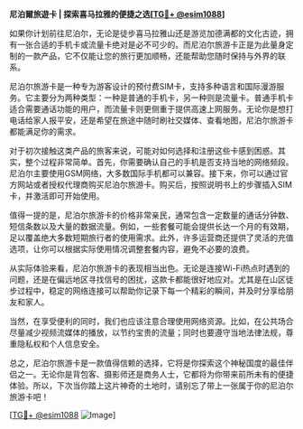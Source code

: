 **尼泊爾旅遊卡 | 探索喜马拉雅的便捷之选[[TG💪+ @esim1088](https://t.me/s/esim1088)]**

如果你计划前往尼泊尔，无论是徒步喜马拉雅山还是游览加德满都的文化古迹，拥有一张合适的手机卡或流量卡绝对是必不可少的。而尼泊尔旅游卡正是为此量身定制的一款产品，它不仅能让您的旅行更加顺畅，还能帮助您随时保持与外界的联系。

尼泊尔旅游卡是一种专为游客设计的预付费SIM卡，支持多种语言和国际漫游服务。它主要分为两种类型：一种是普通的手机卡，另一种则是流量卡。普通手机卡适合需要通话功能的用户，而流量卡则更侧重于提供高速上网服务。无论你是想打电话给家人报平安，还是希望在旅途中随时刷社交媒体、查看地图，尼泊尔旅游卡都能满足你的需求。

对于初次接触这类产品的旅客来说，可能对如何选择和注册这些卡感到困惑。其实，整个过程非常简单。首先，你需要确认自己的手机是否支持当地的网络频段。尼泊尔主要使用GSM网络，大多数国际手机都可以兼容。接下来，你可以通过官方网站或者授权代理商购买尼泊尔旅游卡。购买后，按照说明书上的步骤插入SIM卡，并激活即可开始使用。

值得一提的是，尼泊尔旅游卡的价格非常亲民，通常包含一定数量的通话分钟数、短信条数以及大量的数据流量。例如，一些套餐可能会提供长达一个月的有效期，足以覆盖绝大多数短期旅行者的使用需求。此外，许多运营商还提供了灵活的充值选项，让你可以根据实际使用情况调整套餐内容，避免不必要的浪费。

从实际体验来看，尼泊尔旅游卡的表现相当出色。无论是连接Wi-Fi热点时遇到的问题，还是在偏远地区寻找信号的困扰，这款卡都能很好地应对。尤其是在山区徒步过程中，稳定的网络连接可以帮助你记录下每一个精彩的瞬间，并及时分享给朋友和家人。

当然，在享受便利的同时，我们也应该注意合理使用网络资源。比如，在公共场合尽量减少视频流媒体的播放，以节约宝贵的流量；同时也要遵守当地法律法规，尊重隐私权和个人信息安全。

总之，尼泊尔旅游卡是一款值得信赖的选择，它将是你探索这个神秘国度的最佳伴侣之一。无论你是背包客、摄影师还是商务人士，它都将为你带来前所未有的便捷体验。所以，下次当你踏上这片神奇的土地时，请别忘了带上一张属于你的尼泊尔旅游卡吧！

[[TG💪+ @esim1088](https://t.me/s/esim1088) ![Image](https://i.postimg.cc/4NQfJmqS/Snipaste-2025-05-13-00-14-12.png)]